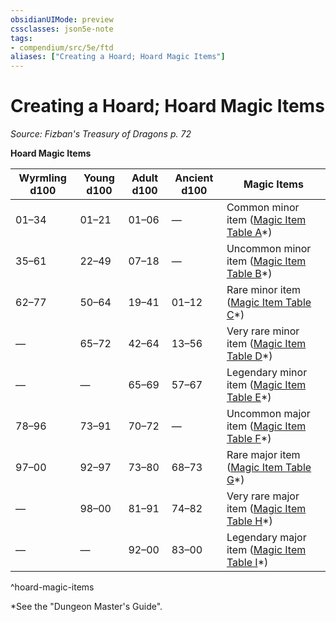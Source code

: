 ```yaml
---
obsidianUIMode: preview
cssclasses: json5e-note
tags:
- compendium/src/5e/ftd
aliases: ["Creating a Hoard; Hoard Magic Items"]
---
```

# Creating a Hoard; Hoard Magic Items
*Source: Fizban's Treasury of Dragons p. 72* 

**Hoard Magic Items**

| Wyrmling d100 | Young d100 | Adult d100 | Ancient d100 | Magic Items |
|---------------|------------|------------|--------------|-------------|
| 01–34 | 01–21 | 01–06 | — | Common minor item ([Magic Item Table A](compendium/tables/magic-item-table-a.md)*) |
| 35–61 | 22–49 | 07–18 | — | Uncommon minor item ([Magic Item Table B](compendium/tables/magic-item-table-b.md)*) |
| 62–77 | 50–64 | 19–41 | 01–12 | Rare minor item ([Magic Item Table C](compendium/tables/magic-item-table-c.md)*) |
| — | 65–72 | 42–64 | 13–56 | Very rare minor item ([Magic Item Table D](compendium/tables/magic-item-table-d.md)*) |
| — | — | 65–69 | 57–67 | Legendary minor item ([Magic Item Table E](compendium/tables/magic-item-table-e.md)*) |
| 78–96 | 73–91 | 70–72 | — | Uncommon major item ([Magic Item Table F](compendium/tables/magic-item-table-f.md)*) |
| 97–00 | 92–97 | 73–80 | 68–73 | Rare major item ([Magic Item Table G](compendium/tables/magic-item-table-g.md)*) |
| — | 98–00 | 81–91 | 74–82 | Very rare major item ([Magic Item Table H](compendium/tables/magic-item-table-h.md)*) |
| — | — | 92–00 | 83–00 | Legendary major item ([Magic Item Table I](compendium/tables/magic-item-table-i.md)*) |
^hoard-magic-items

*See the "Dungeon Master's Guide".